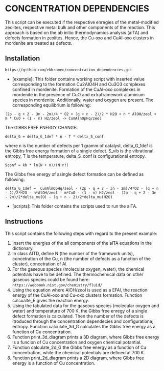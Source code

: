 # CONCENTRATION DEPENDENCIES

This script can be executed if the respective enregies of the metal-modified zeolites, respective metal bulk and other components of the reaction.
This approach is based on the ab initio thermodynamics analysis (aiTA) and defects formation in zeolites.
Hence, the Cu-oxo and CuAl-oxo clusters in mordenite are treated as defects.

## Installation

```
https://github.com/ekhramen/concentration_dependencies.git

```

* [example]: This folder contains working script with inserted value corresponding to the formation Cu2AlO4H and Cu3O3 complexes confined in mordenite.
Formation of the CuAl-oxo complexes in mordenite in the presence of CuO and extraframework aluminium species in mordenite.
Additionally, water and oxygen are present. The corresponding equilibrium is following:
```
(2p - q + 2 - 3n - 2m)/4 * O2 + (q + n - 2)/2 * H2O + n * AlOH/zeol + m * CuO + (1 - n) H2/zeol -> CumAlnOpHq/zeol
```
The GIBBS FREE ENERGY CHANGE:
```
delta_G = delta_G_1def * n - T * delta_S_conf
```
where n is the number of defects per 1 gramm of catalyst, delta_G_1def is the Gibbs free energy formation of a single defect.
S_vib is the vibrational entropy, T is the temperature, delta_S_conf is configurational entropy.
```
Sconf = kb * ln(N + n)/(N!n!)
```
The Gibbs free energy of asingle defect formation can be defined as following:
```
delta_G_1def =  CumAlnOpHq/zeol - (2p - q + 2 - 3n - 2m)/4*O2 - (q + n - 2)/2*H2O - n*AlOH/zeol - m*CuO - (1 - n) H2/zeol - (2p - q + 2 - 3n - 2m)/2*delta_mu(O) - (q + n - 2)/2*delta_mu(H2O)
```

* [scripts]: This folder contains the scripts used to run the aiTA.

## Instructions

This script contains the following steps with regard to the present example:
1. Insert the energies of the all components of the aiTA equations in the dictionary.
2. In class AITD, define N (the number of the framework units), concetration of the Cu,
n (the number of defects as a function of the cluster), concetration of Al.
3. For the gaseous species (molecular oxygen, water), the chemical potentials have to be defined. 
The thermochemical data on other gaseous species could be found here:
        ```
        https://webbook.nist.gov/chemistry/fluid/
        ```
4. Using the equation where AlOH/zeol is used as a EFAl, the reaction energy of the CuAl-oxo and Cu-oxo clusters formation.
Function calcualte_E gives the reaction energy.
5. Using the tabulated data for the gaseous species (molecular oxygen and water) and temperature of 700 K, the Gibbs free enregy of a single defect formation is calculated.
Then the number of the defects is itroduced through the concentration dependecies and configurationa; entropy.
Function calculate_3d_G calculates the Gibbs free energy as a function of Cu concentration.
6. Function print_3d_diagram prints a 3D diagram, where Gibbs free energy is a funcion of Cu concentration and oxygen chemical potantial.
7. Function calculate_2d_G the Gibbs free energy as a function of Cu concentration, while the chemical potentials are defined at 700 K.
8. Function print_2d_diagram prints a 2D diagram, where Gibbs free energy is a function of Cu concentration.
